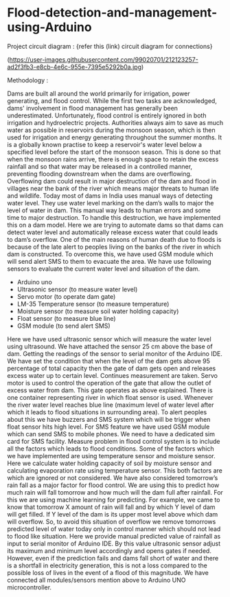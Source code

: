 # Flood-detection-and-management-using-Arduino
 
Project circuit diagram : {refer this (link) circuit diagram for connections}

(https://user-images.githubusercontent.com/99020701/212123257-ad2f3fb3-e8cb-4e6c-955e-7395e5292b0a.jpg)


Methodology :

Dams are built all around the world primarily for irrigation, power generating, and flood control. While the first two tasks are acknowledged, dams' involvement in flood management has generally been underestimated. Unfortunately, flood control is entirely ignored in both irrigation and hydroelectric projects. Authorities always aim to save as much water as possible in reservoirs during the monsoon season, which is then used for irrigation and energy generating throughout the summer months. It is a globally known practise to keep a reservoir's water level below a specified level before the start of the monsoon season. This is done so that when the monsoon rains arrive, there is enough space to retain the excess rainfall and so that water may be released in a controlled manner, preventing flooding downstream when the dams are overflowing.
Overflowing dam could result in major destruction of the dam and flood in villages near the bank of the river which means major threats to human life and wildlife.
Today most of dams in India uses manual ways of detecting water level. They use water level marking on the dam’s walls to major the level of water in dam. This manual way leads to human errors and some time to major destruction.
To handle this destruction, we have implemented this on a dam model. Here we are trying to automate dams so that dams can detect water level and automatically release excess water that could leads to dam’s overflow. 
One of the main reasons of human death due to floods is because of the late alert to peoples living on the banks of the river in which dam is constructed. To overcome this, we have used GSM module which will send alert SMS to them to evacuate the area.
We have use following sensors to evaluate the current water level and situation of the dam.

-	Arduino uno 
-	Ultrasonic sensor (to measure water level)
-	Servo motor (to operate dam gate)
-	LM-35 Temperature sensor (to measure temperature)
-	Moisture sensor (to measure soil water holding capacity)
-	Float sensor (to measure blue line)
-	GSM module (to send alert SMS)

Here we have used ultrasonic sensor which will measure the water level using ultrasound. We have attached the sensor 25 cm above the base of dam. Getting the readings of the sensor to serial monitor of the Arduino IDE. We have set the condition that when the level of the dam gets above 95 percentage of total capacity then the gate of dam gets open and releases excess water up to certain level. Continues measurement are taken. 
Servo motor is used to control the operation of the gate that allow the outlet of excess water from dam. This gate operates as above explained. 
There is one container representing river in which float sensor is used. Whenever the river water level reaches blue line (maximum level of water level after which it leads to flood situations in surrounding area). 
To alert peoples about this we have buzzers and SMS system which will be trigger when float sensor hits high level. For SMS feature we have used GSM module which can send SMS to mobile phones. We need to have a dedicated sim card for SMS facility. 
Measure problem in flood control system is to include all the factors which leads to flood conditions.
Some of the factors which we have implemented are using temperature sensor and moisture sensor. Here we calculate water holding capacity of soil by moisture sensor and calculating evaporation rate using temperature sensor. This both factors are which are ignored or not considered. 
We have also considered tomorrow’s rain fall as a major factor for flood control. We are using this to predict how much rain will fall tomorrow and how much will the dam full after rainfall. For this we are using machine learning for predicting. 
For example, we came to know that tomorrow X amount of rain will fall and by which Y level of dam will get filled. If Y level of the dam is its upper most level above which dam will overflow.
So, to avoid this situation of overflow we remove tomorrows predicted level of water today only in control manner which should not lead to flood like situation.
Here we provide manual predicted value of rainfall as input to serial monitor of Arduino IDE. By this value ultrasonic sensor adjust its maximum and minimum level accordingly and opens gates if needed.
However, even if the prediction fails and dams fall short of water and there is a shortfall in electricity generation, this is not a loss compared to the possible loss of lives in the event of a flood of this magnitude.
We have connected all modules/sensors mention above to Arduino UNO microcontroller.


